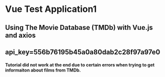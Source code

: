 # Vue Test Application1
## Using The Movie Database (TMDb) with Vue.js and axios
## api_key=556b76195b45a0a80dab2c28f97a97e0 

#### Tutorial did not work at the end due to certain errors when trying to get informaiton about films from TMDb.
